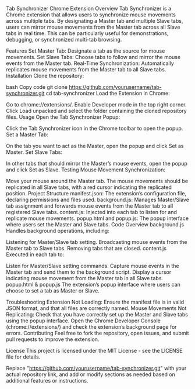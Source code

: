Tab Synchronizer Chrome Extension
Overview
Tab Synchronizer is a Chrome extension that allows users to synchronize mouse movements across multiple tabs. By designating a Master tab and multiple Slave tabs, users can mirror mouse movements from the Master tab across all Slave tabs in real time. This can be particularly useful for demonstrations, debugging, or synchronized multi-tab browsing.

Features
Set Master Tab: Designate a tab as the source for mouse movements.
Set Slave Tabs: Choose tabs to follow and mirror the mouse events from the Master tab.
Real-Time Synchronization: Automatically replicates mouse movements from the Master tab to all Slave tabs.
Installation
Clone the repository:

bash
Copy code
git 
clone
 https://github.com/yourusername/tab-synchronizer.git
cd
 tab-synchronizer
Load the Extension in Chrome:

Go to chrome://extensions/.
Enable Developer mode in the top right corner.
Click Load unpacked and select the folder containing the cloned repository files.
Usage
Open the Tab Synchronizer Popup:

Click the Tab Synchronizer icon in the Chrome toolbar to open the popup.
Set a Master Tab:

On the tab you want to act as the Master, open the popup and click Set as Master.
Set Slave Tabs:

In other tabs that should mirror the Master’s mouse events, open the popup and click Set as Slave.
Testing Mouse Movement Synchronization:

Move your mouse around the Master tab. The mouse movements should be replicated in all Slave tabs, with a red cursor indicating the replicated position.
Project Structure
manifest.json: The extension’s configuration file, declaring permissions and files used.
background.js: Manages Master/Slave tab assignment and forwards mouse events from the Master tab to all registered Slave tabs.
content.js: Injected into each tab to listen for and replicate mouse movements.
popup.html and popup.js: The popup interface where users set the Master and Slave tabs.
Code Overview
background.js
Handles background operations, including:

Listening for Master/Slave tab setting.
Broadcasting mouse events from the Master tab to Slave tabs.
Removing tabs that are closed.
content.js
Executed in each tab to:

Listen for Master/Slave setting commands.
Capture mouse events in the Master tab and send them to the background script.
Display a cursor indicating mouse movement from the Master tab in all Slave tabs.
popup.html & popup.js
The extension’s popup interface where users can choose to set a tab as Master or Slave.

Troubleshooting
Extension Not Loading: Ensure the manifest file is in valid JSON format, and that all files are correctly named.
Mouse Movements Not Replicating: Check that you have correctly set up the Master and Slave tabs using the popup interface. Open the Chrome Developer Console (chrome://extensions/) and check the extension’s background page for errors.
Contributing
Feel free to fork the repository, open issues, and submit pull requests to improve the extension.

License
This project is licensed under the MIT License - see the
LICENSE
file for details.

Replace "https://github.com/yourusername/tab-synchronizer.git" with your actual repository link, and add or modify sections as needed based on additional features or instructions.
